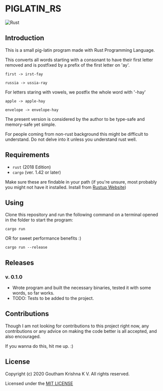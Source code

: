# PIGLATIN_RS

![Rust](https://github.com/gauthamkrishna9991/piglatin_rs/workflows/Rust/badge.svg?branch=master)

## Introduction

This is a small pig-latin program made with Rust Programming Language.

This converts all words starting with a consonant to have their first letter removed and is postfixed by a prefix of the first letter on 'ay'.

`first -> irst-fay`

`russia -> ussia-ray`

For letters staring with vowels, we postfix the whole word with '-hay'

`apple -> apple-hay`

`envelope -> envelope-hay`


The present version is considered by the author to be type-safe and memory-safe yet simple.

For people coming from non-rust background this might be difficult to understand. Do not delve into it unless you understand rust well.

## Requirements

- `rust` (2018 Edition)
- `cargo` (ver. 1.42 or later)

Make sure these are findable in your path (if you're unsure, most probably you might not have it installed. Install from [Rustup  Website](https://rustup.rs/))

## Using

Clone this repository and run the following command on a terminal opened in the folder to start the program:

`cargo run` 

OR for sweet performance benefits :)

`cargo run --release`

## Releases

### v. 0.1.0

- Wrote program and built the necessary binaries, tested it with some words, so far works.
- TODO: Tests to be added to the project.

## Contributions

Though I am not looking for contributions to this project right now, any contributions or any advice on making the code better is all accepted, and also encouraged.

If you wanna do this, hit me up. :)

## License

Copyright (c) 2020 Goutham Krishna K V. All rights reserved.

Licensed under the [MIT LICENSE](LICENSE)
